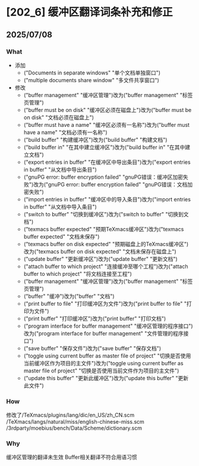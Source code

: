 # [202_6] 缓冲区翻译词条补充和修正
## 2025/07/08

### What
- 添加
    - ("Documents in separate windows" "单个文档单独窗口")
    - ("multiple documents share window" "多文件共享窗口")
- 修改
    - ("buffer management" "缓冲区管理")改为("buffer management" "标签页管理")
    - ("buffer must be on disk" "缓冲区必须在磁盘上")改为("buffer must be on disk" "文档必须在磁盘上")
    - ("buffer must have a name" "缓冲区必须有一名称")改为("buffer must have a name" "文档必须有一名称")
    - ("build buffer" "构建缓冲区")改为("build buffer" "构建文档")
    - ("build buffer in" "在其中建立缓冲区")改为("build buffer in" "在其中建立文档")
    - ("export entries in buffer" "在缓冲区中导出条目")改为("export entries in buffer" "从文档中导出条目")
    - ("gnuPG error: buffer encryption failed" "gnuPG错误：缓冲区加密失败")改为("gnuPG error: buffer encryption failed" "gnuPG错误：文档加密失败")
    - ("import entries in buffer" "缓冲区中的导入条目")改为("import entries in buffer" "从文档中导入条目")
    - ("switch to buffer" "切换到缓冲区")改为("switch to buffer" "切换到文档")
    - ("texmacs buffer expected" "预期TeXmacs缓冲区")改为("texmacs buffer expected" "文档未保存")
    - ("texmacs buffer on disk expected" "预期磁盘上的TeXmacs缓冲区")改为("texmacs buffer on disk expected" "文档未保存在磁盘上")
    - ("update buffer" "更新缓冲区")改为("update buffer" "更新文档")
    - ("attach buffer to which project" "连接缓冲至哪个工程")改为("attach buffer to which project" "将文档连接至工程")
    - ("buffer management" "缓冲区管理")改为("buffer management" "标签页管理")
    - ("buffer" "缓冲")改为("buffer" "文档")
    - ("print buffer to file" "打印缓冲区为文件")改为("print buffer to file" "打印为文件")
    - ("print buffer" "打印缓冲区")改为("print buffer" "打印文档")
    - ("program interface for buffer management" "缓冲区管理的程序接口")改为("program interface for buffer management" "文件管理的程序接口")
    - ("save buffer" "保存文件")改为("save buffer" "保存文档")
    - ("toggle using current buffer as master file of project" "切换是否使用当前缓冲区作为项目的主文件")改为("toggle using current buffer as master file of project" "切换是否使用当前文件作为项目的主文件")
    - ("update this buffer" "更新此缓冲区")改为("update this buffer" "更新此文件")

### How
修改了/TeXmacs/plugins/lang/dic/en_US/zh_CN.scm
/TeXmacs/langs/natural/miss/english-chinese-miss.scm
/3rdparty/moebius/bench/Data/Scheme/dictionary.scm

### Why
缓冲区管理的翻译未生效
Buffer相关翻译不符合用语习惯